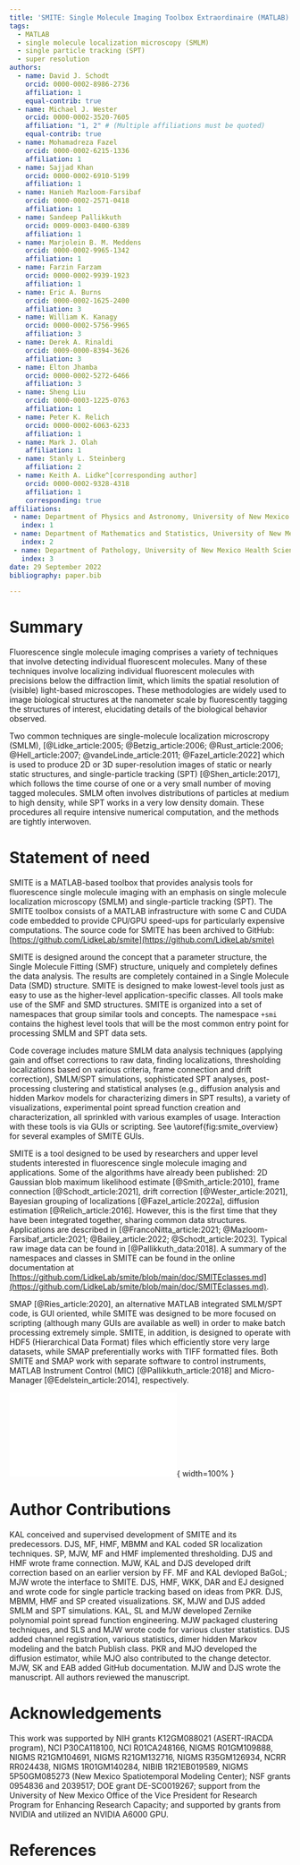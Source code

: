 ```yaml
---
title: 'SMITE: Single Molecule Imaging Toolbox Extraordinaire (MATLAB)'
tags:
  - MATLAB
  - single molecule localization microscopy (SMLM)
  - single particle tracking (SPT)
  - super resolution
authors:
  - name: David J. Schodt
    orcid: 0000-0002-8986-2736
    affiliation: 1
    equal-contrib: true
  - name: Michael J. Wester
    orcid: 0000-0002-3520-7605
    affiliation: "1, 2" # (Multiple affiliations must be quoted)
    equal-contrib: true
  - name: Mohamadreza Fazel
    orcid: 0000-0002-6215-1336
    affiliation: 1
  - name: Sajjad Khan
    orcid: 0000-0002-6910-5199
    affiliation: 1
  - name: Hanieh Mazloom-Farsibaf
    orcid: 0000-0002-2571-0418
    affiliation: 1
  - name: Sandeep Pallikkuth
    orcid: 0009-0003-0400-6389
    affiliation: 1
  - name: Marjolein B. M. Meddens
    orcid: 0000-0002-9965-1342
    affiliation: 1
  - name: Farzin Farzam
    orcid: 0000-0002-9939-1923
    affiliation: 1
  - name: Eric A. Burns
    orcid: 0000-0002-1625-2400
    affiliation: 3
  - name: William K. Kanagy
    orcid: 0000-0002-5756-9965
    affiliation: 3
  - name: Derek A. Rinaldi
    orcid: 0009-0000-8394-3626
    affiliation: 3
  - name: Elton Jhamba
    orcid: 0000-0002-5272-6466
    affiliation: 3
  - name: Sheng Liu
    orcid: 0000-0003-1225-0763
    affiliation: 1
  - name: Peter K. Relich
    orcid: 0000-0002-6063-6233
    affiliation: 1
  - name: Mark J. Olah
    affiliation: 1
  - name: Stanly L. Steinberg
    affiliation: 2
  - name: Keith A. Lidke^[corresponding author]
    orcid: 0000-0002-9328-4318
    affiliation: 1
    corresponding: true
affiliations:
 - name: Department of Physics and Astronomy, University of New Mexico
   index: 1
 - name: Department of Mathematics and Statistics, University of New Mexico
   index: 2
 - name: Department of Pathology, University of New Mexico Health Sciences Center
   index: 3
date: 29 September 2022
bibliography: paper.bib

---
```


# Summary

Fluorescence single molecule imaging comprises a variety of techniques that
involve detecting individual fluorescent molecules.  Many of these techniques
involve localizing individual fluorescent molecules with precisions below the
diffraction limit, which limits the spatial resolution of (visible) light-based
microscopes.  These methodologies are widely used to image biological
structures at the nanometer scale by fluorescently tagging the structures of
interest, elucidating details of the biological behavior observed.

Two common techniques are single-molecule localization microscropy (SMLM),
[@Lidke_article:2005; @Betzig_article:2006; @Rust_article:2006;
@Hell_article:2007; @vandeLinde_article:2011; @Fazel_article:2022]
which is used to produce 2D or 3D super-resolution images of static or nearly
static structures, and single-particle tracking (SPT) [@Shen_article:2017],
which follows the time course of one or a very small number of moving tagged
molecules.  SMLM often involves distributions of particles at medium to high
density, while SPT works in a very low density domain.  These procedures all
require intensive numerical computation, and the methods are tightly
interwoven.

# Statement of need

SMITE is a MATLAB-based toolbox that provides analysis tools for fluorescence
single molecule imaging with an emphasis on single molecule localization
microscopy (SMLM) and single-particle tracking (SPT).  The SMITE toolbox
consists of a MATLAB infrastructure with some C and CUDA code embedded to
provide CPU/GPU speed-ups for particularly expensive computations.
The source code for SMITE has been archived to GitHub:
[https://github.com/LidkeLab/smite](https://github.com/LidkeLab/smite)

SMITE is designed around the concept that a parameter structure, the Single
Molecule Fitting (SMF) structure, uniquely and completely defines the data
analysis.  The results are completely contained in a Single Molecule Data (SMD)
structure.  SMITE is designed to make lowest-level tools just as easy to use as
the higher-level application-specific classes.  All tools make use of the SMF
and SMD structures.  SMITE is organized into a set of namespaces that group
similar tools and concepts.  The namespace  `+smi`  contains the highest level
tools that will be the most common entry point for processing SMLM and SPT data
sets. 

Code coverage includes mature SMLM data analysis techniques (applying gain and 
offset corrections to raw data, finding localizations, thresholding
localizations based on various criteria, frame connection and drift
correction), SMLM/SPT simulations, sophisticated SPT analyses, post-processing
clustering and statistical analyses (e.g., diffusion analysis and hidden Markov
models for characterizing dimers in SPT results), a variety of visualizations,
experimental point spread function creation and characterization, all sprinkled
with various examples of usage.  Interaction with these tools is via GUIs or
scripting.  See \autoref{fig:smite_overview} for several examples of SMITE
GUIs.

SMITE is a tool designed to be used by researchers and upper level students
interested in fluorescence single molecule imaging and applications.
Some of the algorithms have already been published: 2D Gaussian blob maximum
likelihood estimate [@Smith_article:2010], frame connection
[@Schodt_article:2021], drift correction [@Wester_article:2021], Bayesian
grouping of localizations [@Fazel_article:2022a], diffusion estimation
[@Relich_article:2016].  However, this is the first time that they have been
integrated together, sharing common data structures.
Applications are described in [@FrancoNitta_article:2021;
@Mazloom-Farsibaf_article:2021; @Bailey_article:2022; @Schodt_article:2023].
Typical raw image data can be found in [@Pallikkuth_data:2018].
A summary of the namespaces and classes in SMITE can be found in the online
documentation at
[https://github.com/LidkeLab/smite/blob/main/doc/SMITEclasses.md](https://github.com/LidkeLab/smite/blob/main/doc/SMITEclasses.md).

SMAP [@Ries_article:2020], an alternative MATLAB integrated SMLM/SPT code, is
GUI oriented, while SMITE was designed to be more focused on scripting
(although many GUIs are available as well) in order to make batch processing
extremely simple.  SMITE, in addition, is designed to operate with HDF5
(Hierarchical Data Format) files which efficiently store very large datasets,
while SMAP preferentially works with TIFF formatted files.  Both SMITE and SMAP
work with separate software to control instruments, MATLAB Instrument Control
(MIC) [@Pallikkuth_article:2018] and Micro-Manager [@Edelstein_article:2014],
respectively.

![SMITE GUIs for (upper left) making movies from SPT trajectories, (upper
right) SMLM analysis, (lower left) channel registration, and (lower right)
inspection of results contained in SMD
structures.\label{fig:smite_overview}](smite_overview.pdf){ width=100% }

# Author Contributions

KAL conceived and supervised development of SMITE and its predecessors.
DJS, MF, HMF, MBMM and KAL coded SR localization techniques.
SP, MJW, MF and HMF implemented thresholding.
DJS and HMF wrote frame connection.
MJW, KAL and DJS developed drift correction based on an earlier version by FF.
MF and KAL devloped BaGoL; MJW wrote the interface to SMITE.
DJS, HMF, WKK, DAR and EJ designed and wrote code for single particle tracking
based on ideas from PKR.
DJS, MBMM, HMF and SP created visualizations.
SK, MJW and DJS added SMLM and SPT simulations.
KAL, SL and MJW developed Zernike polynomial point spread function engineering.
MJW packaged clustering techniques, and
SLS and MJW wrote code for various cluster statistics.
DJS added channel registration, various statistics, dimer hidden Markov
modeling and the batch Publish class.
PKR and MJO developed the diffusion estimator, while MJO also contributed to
the change detector.
MJW, SK and EAB added GitHub documentation.
MJW and DJS wrote the manuscript.
All authors reviewed the manuscript.

# Acknowledgements

This work was supported by NIH grants
K12GM088021 (ASERT-IRACDA program),
NCI P30CA118100,
NCI R01CA248166,
NIGMS R01GM109888,
NIGMS R21GM104691,
NIGMS R21GM132716,
NIGMS R35GM126934,
NCRR RR024438,
NIGMS 1R01GM140284,
NIBIB 1R21EB019589,
NIGMS 5P50GM085273 (New Mexico Spatiotemporal Modeling Center);
NSF grants 0954836 and 2039517; DOE grant DE-SC0019267;
support from the University of New Mexico Office of the Vice President for
Research Program for Enhancing Research Capacity; and
supported by grants from NVIDIA and utilized an NVIDIA A6000 GPU.

# References
